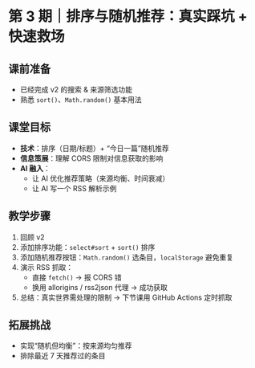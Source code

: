 # 第 3 期｜排序与随机推荐：真实踩坑 + 快速救场

## 课前准备
- 已经完成 v2 的搜索 & 来源筛选功能
- 熟悉 `sort()`、`Math.random()` 基本用法

## 课堂目标
- **技术**：排序（日期/标题）+ “今日一篇”随机推荐
- **信息策展**：理解 CORS 限制对信息获取的影响
- **AI 融入**：
  - 让 AI 优化推荐策略（来源均衡、时间衰减）
  - 让 AI 写一个 RSS 解析示例

## 教学步骤
1. 回顾 v2
2. 添加排序功能：`select#sort` + `sort()` 排序
3. 添加随机推荐按钮：`Math.random()` 选条目，`localStorage` 避免重复
4. 演示 RSS 抓取：
   - 直接 `fetch()` → 报 CORS 错
   - 换用 allorigins / rss2json 代理 → 成功获取
5. 总结：真实世界需处理的限制 → 下节课用 GitHub Actions 定时抓取

## 拓展挑战
- 实现“随机但均衡”：按来源均匀推荐
- 排除最近 7 天推荐过的条目
